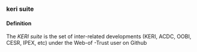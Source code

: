 ### keri suite

<h4>Definition</h4><p>The <em>KERI suite</em> is the set of inter-related developments (KERI, ACDC, OOBI, CESR, IPEX, etc) under the Web-of -Trust user on Github</p>